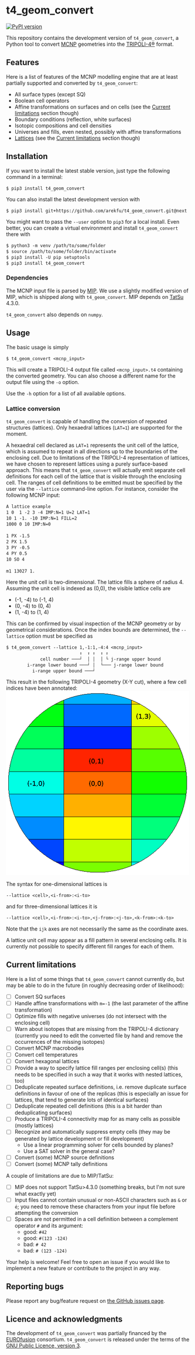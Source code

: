 t4_geom_convert
===============

[![PyPI version](https://badge.fury.io/py/t4-geom-convert.svg)](https://badge.fury.io/py/t4-geom-convert)

This repository contains the development version of `t4_geom_convert`, a Python
tool to convert [MCNP] geometries into the [TRIPOLI-4®] format.

Features
--------

Here is a list of features of the MCNP modelling engine that are
at least partially supported and converted by `t4_geom_convert`:

* All surface types (except SQ)
* Boolean cell operators
* Affine transformations on surfaces and on cells (see the [Current
  limitations](#current-limitations) section though)
* Boundary conditions (reflection, white surfaces)
* Isotopic compositions and cell densities
* Universes and fills, even nested, possibly with affine transformations
* [Lattices](#lattice-conversion) (see the [Current
  limitations](#current-limitations) section though)


Installation
------------

If you want to install the latest stable version, just type the following
command in a terminal:

```
$ pip3 install t4_geom_convert
```

You can also install the latest development version with

```
$ pip3 install git+https://github.com/arekfu/t4_geom_convert.git@next
```

You might want to pass the `--user` option to `pip3` for a local install. Even
better, you can create a virtual environment and install `t4_geom_convert`
there with

```
$ python3 -m venv /path/to/some/folder
$ source /path/to/some/folder/bin/activate
$ pip3 install -U pip setuptools
$ pip3 install t4_geom_convert
```

### Dependencies

The MCNP input file is parsed by [MIP]. We use a slightly modified version of
MIP, which is shipped along with `t4_geom_convert`. MIP depends on [TatSu]
4.3.0.

`t4_geom_convert` also depends on `numpy`.


Usage
-----

The basic usage is simply

```
$ t4_geom_convert <mcnp_input>
```

This will create a TRIPOLI-4 output file called `<mcnp_input>.t4` containing
the converted geometry.  You can also choose a different name for the output
file using the `-o` option.

Use the `-h` option for a list of all available options.

### Lattice conversion

`t4_geom_convert` is capable of handling the conversion of repeated structures
(lattices). Only hexaedral lattices (`LAT=1`) are supported for the moment.

A hexaedral cell declared as `LAT=1` represents the unit cell of the lattice,
which is assumed to repeat in all directions up to the boundaries of the
enclosing cell. Due to limitations of the TRIPOLI-4 representation of lattices,
we have chosen to represent lattices using a purely surface-based approach.
This means that `t4_geom_convert` will actually emit separate cell definitions
for each cell of the lattice that is visible through the enclosing cell. The
ranges of cell definitions to be emitted must be specified by the user via the
`--lattice` command-line option. For instance, consider the following MCNP
input:

```
A lattice example
1 0  1 -2 3 -4 IMP:N=1 U=2 LAT=1
10 1 -1. -10 IMP:N=1 FILL=2
1000 0 10 IMP:N=0

1 PX -1.5
2 PX 1.5
3 PY -0.5
4 PY 0.5
10 SO 4

m1 13027 1.
```

Here the unit cell is two-dimensional. The lattice fills a sphere of radius
4.  Assuming the unit cell is indexed as (0,0), the visible lattice cells are
* (-1, -4) to (-1, 4)
* (0, -4) to (0, 4)
* (1, -4) to (1, 4)

This can be confirmed by visual inspection of the MCNP geometry or by
geometrical considerations. Once the index bounds are determined, the
`--lattice` option must be specified as

```
$ t4_geom_convert --lattice 1,-1:1,-4:4 <mcnp_input>
                            ↑  ↑ ↑  ↑ ↑
             cell number ───┘  │ │  │ └ j-range upper bound
        i-range lower bound ───┘ │  └─── j-range lower bound
          i-range upper bound ───┘
```

This result in the following TRIPOLI-4 geometry (X-Y cut), where a few cell
indices have been annotated:
![example of converted geometry with lattices][lattice_example]

The syntax for one-dimensional lattices is

```
--lattice <cell>,<i-from>:<i-to>
```

and for three-dimensional lattices it is

```
--lattice <cell>,<i-from>:<i-to>,<j-from>:<j-to>,<k-from>:<k-to>
```

Note that the `ijk` axes are not necessarily the same as the coordinate axes.

A lattice unit cell may appear as a fill pattern in several enclosing cells. It
is currently not possible to specify different fill ranges for each of them.


Current limitations
-------------------

Here is a list of some things that `t4_geom_convert` cannot currently do, but
may be able to do in the future (in roughly decreasing order of likelihood):

- [ ] Convert SQ surfaces
- [ ] Handle affine transformations with `m=-1` (the last parameter of the
      affine transformation)
- [ ] Optimize fills with negative universes (do not intersect with the
      enclosing cell)
- [ ] Warn about isotopes that are missing from the TRIPOLI-4 dictionary
      (currently you need to edit the converted file by hand and remove the
      occurrences of the missing isotopes)
- [ ] Convert MCNP macrobodies
- [ ] Convert cell temperatures
- [ ] Convert hexagonal lattices
- [ ] Provide a way to specify lattice fill ranges per enclosing cell(s) (this
      needs to be specified in such a way that it works with nested lattices,
      too)
- [ ] Deduplicate repeated surface definitions, i.e. remove duplicate surface
      definitions in favour of one of the replicas (this is especially an issue
      for lattices, that tend to generate lots of identical surfaces)
- [ ] Deduplicate repeated cell definitions (this is a bit harder than
      deduplicating surfaces)
- [ ] Produce a TRIPOLI-4 connectivity map for as many cells as possible
      (mostly lattices)
- [ ] Recognize and automatically suppress empty cells (they may be generated
      by lattice development or fill development)
  - Use a linear programming solver for cells bounded by planes?
  - Use a SAT solver in the general case?
- [ ] Convert (some) MCNP source definitions
- [ ] Convert (some) MCNP tally definitions

A couple of limitations are due to MIP/TatSu:

- [ ] MIP does not support TatSu>4.3.0 (something breaks, but I'm not sure what
      exactly yet)
- [ ] Input files cannot contain unusual or non-ASCII characters such as `&` or
      `é`; you need to remove these characters from your input file before
      attempting the conversion
- [ ] Spaces are not permitted in a cell definition between a complement
      operator `#` and its argument:
  - good: `#42`
  - good: `#(123 -124)`
  - bad: `# 42`
  - bad: `# (123 -124)`

Your help is welcome! Feel free to open an issue if you would like to implement
a new feature or contribute to the project in any way.


Reporting bugs
--------------

Please report any bug/feature request on [the GitHub issues page][bugs].


Licence and acknowledgments
---------------------------

The development of `t4_geom_convert` was partially financed by the [EUROfusion]
consortium. `t4_geom_convert` is released under the terms of the  [GNU Public
Licence, version 3](COPYING).


[MCNP]: https://mcnp.lanl.gov/
[TRIPOLI-4®]: http://www.cea.fr/nucleaire/tripoli-4
[MIP]: https://github.com/travleev/mip
[TatSu]: https://tatsu.readthedocs.io/en/stable/
[bugs]: https://github.com/arekfu/t4_geom_convert/issues
[EUROfusion]: https://www.euro-fusion.org/
[lattice_example]: pics/lattice_example.png
